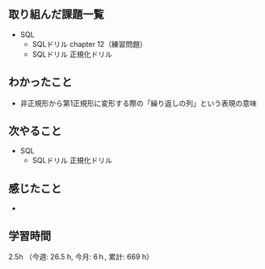 ## 取り組んだ課題一覧
- SQL 
    - SQLドリル chapter 12（練習問題）
    - SQLドリル 正規化ドリル
  
## わかったこと
- 非正規形から第1正規形に変形する際の「繰り返しの列」という表現の意味

## 次やること
- SQL
    - SQLドリル 正規化ドリル

## 感じたこと
- 
    
## 学習時間
2.5h （今週: 26.5 h, 今月: 6ｈ, 累計: 669 h）